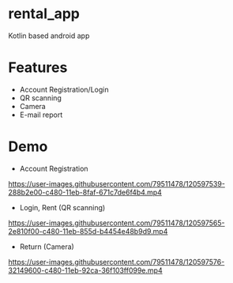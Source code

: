 # rental_app
Kotlin based android app

# Features
- Account Registration/Login
- QR scanning
- Camera
- E-mail report

# Demo
- Account Registration

https://user-images.githubusercontent.com/79511478/120597539-288b2e00-c480-11eb-8faf-671c7de6f4b4.mp4

- Login, Rent (QR scanning)

https://user-images.githubusercontent.com/79511478/120597565-2e810f00-c480-11eb-855d-b4454e48b9d9.mp4

- Return (Camera)

https://user-images.githubusercontent.com/79511478/120597576-32149600-c480-11eb-92ca-36f103ff099e.mp4

